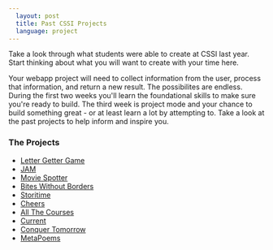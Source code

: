```yaml
---
  layout: post
  title: Past CSSI Projects
  language: project
---
```


Take a look through what students were able to create at CSSI last year. Start thinking about what you will want to create with your time here.

Your webapp project will need to collect information from the user, process that information, and return a new result. The possibilites are endless. During the first two weeks you'll learn the foundational skills to make sure you're ready to build. The third week is project mode and your chance to build something great - or at least learn a lot by attempting to. Take a look at the past projects to help inform and inspire you.

###  The Projects
* [Letter Getter Game](https://letter-getter-game.appspot.com)
* [JAM](http://jam-cssi.appspot.com/)
* [Movie Spotter](https://movie-spotter.appspot.com)
* [Bites Without Borders](https://bites-without-borders.appspot.com/)
* [Storitime](http://cssi-storitime.appspot.com/)
* [Cheers](http://cheers-jei.appspot.com/)
* [All The Courses](http://www.all-the-courses.appspot.com/)
* [Current](https://currentcssi.appspot.com)
* [Conquer Tomorrow](http://bucket-1027.appspot.com/)
* [MetaPoems](https://metapoems.appspot.com)
